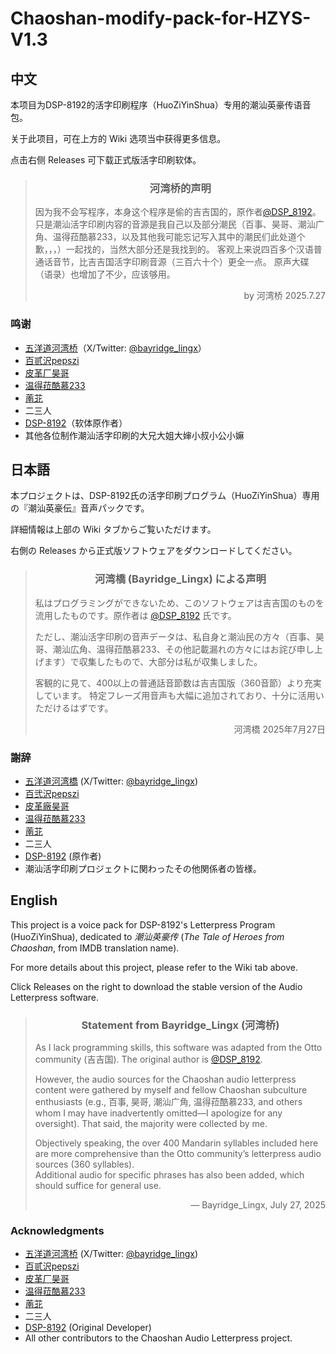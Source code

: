 # Chaoshan-modify-pack-for-HZYS-V1.3
## 中文
本项目为DSP-8192的活字印刷程序（HuoZiYinShua）专用的潮汕英豪传语音包。

关于此项目，可在上方的 Wiki 选项当中获得更多信息。

点击右侧 Releases 可下载正式版活字印刷软体。

> ### <p align="center">河湾桥的声明</p>  
> 因为我不会写程序，本身这个程序是偷的吉吉国的，原作者[@DSP_8192](https://github.com/DSP-8192/HuoZiYinShua)。
> 只是潮汕活字印刷内容的音源是我自己以及部分潮民（百事、昊哥、潮汕广角、温得菈酷慕233，以及其他我可能忘记写入其中的潮民们此处道个歉，，，）一起找的，当然大部分还是我找到的。
> 客观上来说四百多个汉语普通话音节，比吉吉国活字印刷音源（三百六十个）更全一点。
> 原声大碟（语录）也增加了不少，应该够用。
> 
> <p align="right">by 河湾桥 2025.7.27</p>

### 鸣谢
- [五洋道河湾桥](https://space.bilibili.com/6010845)（X/Twitter: [@bayridge_lingx](https://x.com/bayridge_lingx)）
- [百贰沢pepszi](https://space.bilibili.com/19888761)
- [皮革厂昊哥](https://space.bilibili.com/46850499)
- [温得菈酷慕233](https://space.bilibili.com/3546377447540815)
- [萳苝](https://space.bilibili.com/25406219)
- 二三人
- [DSP-8192](https://github.com/DSP-8192)（软体原作者）
- 其他各位制作潮汕活字印刷的大兄大姐大婶小叔小公小嫲

## 日本語
<div lang="ja">本プロジェクトは、DSP-8192氏の活字印刷プログラム（HuoZiYinShua）専用の『潮汕英豪伝』音声パックです。

詳細情報は上部の Wiki タブからご覧いただけます。  

右側の Releases から正式版ソフトウェアをダウンロードしてください。  

> ### <p align="center">河湾橋 (Bayridge_Lingx) による声明</p>
> 
> 私はプログラミングができないため、このソフトウェアは吉吉国のものを流用したものです。原作者は [@DSP_8192](https://github.com/DSP-8192/HuoZiYinShua) 氏です。
> 
> ただし、潮汕活字印刷の音声データは、私自身と潮汕民の方々（百事、昊哥、潮汕広角、温得菈酷慕233、その他記載漏れの方々にはお詫び申し上げます）で収集したもので、大部分は私が収集しました。
> 
> 客観的に見て、400以上の普通話音節数は吉吉国版（360音節）より充実しています。
> 特定フレーズ用音声も大幅に追加されており、十分に活用いただけるはずです。
> 
> <p align="right">河湾橋 2025年7月27日</p>

### 謝辞  
- [五洋道河湾橋](https://space.bilibili.com/6010845) (X/Twitter: [@bayridge_lingx](https://x.com/bayridge_lingx))  
- [百弐沢pepszi](https://space.bilibili.com/19888761)  
- [皮革廠昊哥](https://space.bilibili.com/46850499)  
- [温得菈酷慕233](https://space.bilibili.com/3546377447540815)  
- [萳苝](https://space.bilibili.com/25406219)  
- 二三人
- [DSP-8192](https://github.com/DSP-8192) (原作者)  
- 潮汕活字印刷プロジェクトに関わったその他関係者の皆様。</div>

## English
This project is a voice pack for DSP-8192's Letterpress Program (HuoZiYinShua), dedicated to *潮汕英豪传* (*The Tale of Heroes from Chaoshan*, from IMDB translation name).

For more details about this project, please refer to the Wiki tab above. 

Click Releases on the right to download the stable version of the Audio Letterpress software.    

> ### <p align="center">Statement from Bayridge_Lingx (河湾桥)</p>  
>  
> As I lack programming skills, this software was adapted from the Otto community (吉吉国). The original author is [@DSP_8192](https://github.com/DSP-8192/HuoZiYinShua).  
>   
> However, the audio sources for the Chaoshan audio letterpress content were gathered by myself and fellow Chaoshan subculture enthusiasts (e.g., 百事, 昊哥, 潮汕广角, 温得菈酷慕233, and others whom I may have inadvertently omitted—I apologize for any oversight). That said, the majority were collected by me.  
>   
> Objectively speaking, the over 400 Mandarin syllables included here are more comprehensive than the Otto community’s letterpress audio sources (360 syllables).  
> Additional audio for specific phrases has also been added, which should suffice for general use.  
>  
> <p align="right">— Bayridge_Lingx, July 27, 2025</p>  

### Acknowledgments  
- [五洋道河湾桥](https://space.bilibili.com/6010845) (X/Twitter: [@bayridge_lingx](https://x.com/bayridge_lingx))  
- [百贰沢pepszi](https://space.bilibili.com/19888761)  
- [皮革厂昊哥](https://space.bilibili.com/46850499)  
- [温得菈酷慕233](https://space.bilibili.com/3546377447540815)  
- [萳苝](https://space.bilibili.com/25406219)  
- 二三人
- [DSP-8192](https://github.com/DSP-8192) (Original Developer)  
- All other contributors to the Chaoshan Audio Letterpress project.  
